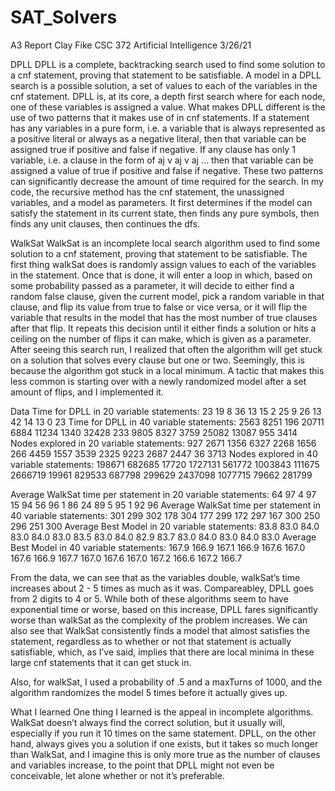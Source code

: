 # SAT_Solvers

A3 Report
Clay Fike
CSC 372 Artificial Intelligence
3/26/21

DPLL
DPLL is a complete, backtracking search used to find some solution to a cnf statement, proving that statement to be satisfiable.  A model in a DPLL search is a possible solution, a set of values to each of the variables in the cnf statement.  DPLL is, at its core, a depth first search where for each node, one of these variables is assigned a value.  What makes DPLL different is the use of two patterns that it makes use of in cnf statements.  If a statement has any variables in a pure form, i.e. a variable that is always represented as a positive literal or always as a negative literal, then that variable can be assigned true if positive and false if negative.  If any clause has only 1 variable, i.e. a clause in the form of aj v aj v aj … then that variable can be assigned a value of true if positive and false if negative.  These two patterns can significantly decrease the amount of time required for the search.  In my code, the recursive method has the cnf statement, the unassigned variables, and a model as parameters.  It first determines if the model can satisfy the statement in its current state, then finds any pure symbols, then finds any unit clauses, then continues the dfs.


WalkSat
WalkSat is an incomplete local search algorithm used to find some solution to a cnf statement, proving that statement to be satisfiable.  The first thing walkSat does is randomly assign values to each of the variables in the statement.  Once that is done, it will enter a loop in which, based on some probability passed as a parameter, it will decide to either find a random false clause, given the current model, pick a random variable in that clause, and flip its value from true to false or vice versa, or it will flip the variable that results in the model that has the most number of true clauses after that flip.  It repeats this decision until it either finds a solution or hits a ceiling on the number of flips it can make, which is given as a parameter.  After seeing this search run, I realized that often the algorithm will get stuck on a solution that solves every clause but one or two.  Seemingly, this is because the algorithm got stuck in a local minimum.  A tactic that makes this less common is starting over with a newly randomized model after a set amount of flips, and I implemented it.


Data
Time for DPLL in 20 variable statements:
23 19 8 36 13 15 2 25 9 26 13 42 14 13 0 23
Time for DPLL in 40 variable statements:
2563 8251 196 20711 6884 11234 1340 32428 233 9805 8327 3759 25082 13087 955 3414
Nodes explored in 20 variable statements:
927 2671 1356 6327 2268 1656 266 4459 1557 3539 2325 9223 2687 2447 36 3713
Nodes explored in 40 variable statements:
198671 682685 17720 1727131 561772 1003843 111675 2666719 19961 829533 687798 299629 2437098 1077715 79662 281799

Average WalkSat time per statement in 20 variable statements:
64 97 4 97 15 94 56 96 1 86 24 89 5 95 1 92 96
Average WalkSat time per statement in 40 variable statements:
301 299 302 178 304 177 299 172 297 167 300 250 296 251 300 
Average Best Model in 20 variable statements:
83.8 83.0 84.0 83.0 84.0 83.0 83.5 83.0 84.0 82.9 83.7 83.0 84.0 83.0 84.0 83.0
Average Best Model in 40 variable statements:
167.9 166.9 167.1 166.9 167.6 167.0 167.6 166.9 167.7 167.0 167.6 167.0 167.2 166.6 167.2 166.7 

From the data, we can see that as the variables double, walkSat’s time increases about 2 - 5 times as much as it was.  Compareabley, DPLL goes from 2 digits to 4 or 5.  While both of these algorithms seem to have exponential time or worse, based on this increase, DPLL fares significantly worse than walkSat as the complexity of the problem increases.  We can also see that WalkSat consistently finds a model that almost satisfies the statement, regardless as to whether or not that statement is actually satisfiable, which, as I’ve said, implies that there are local minima in these large cnf statements that it can get stuck in.

Also, for walkSat, I used a probability of .5 and a maxTurns of 1000, and the algorithm randomizes the model 5 times before it actually gives up.


What I learned
One thing I learned is the appeal in incomplete algorithms.  WalkSat doesn’t always find the correct solution, but it usually will, especially if you run it 10 times on the same statement.  DPLL, on the other hand, always gives you a solution if one exists, but it takes so much longer than WalkSat, and I imagine this is only more true as the number of clauses and variables increase, to the point that DPLL might not even be conceivable, let alone whether or not it’s preferable.

